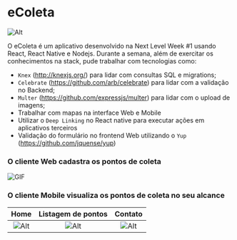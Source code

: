 # eColeta

![Alt](https://drive.google.com/uc?export=view&id=1g6vuTZJtYfZWIdbi00Fp8mTdia-L5woQ)

O eColeta é um aplicativo desenvolvido na Next Level Week #1 usando React, React Native e Nodejs. Durante a semana, além de exercitar os conhecimentos na stack, pude trabalhar com tecnologias como:
* `Knex` (http://knexjs.org/) para lidar com consultas SQL e migrations;
* `Celebrate` (https://github.com/arb/celebrate) para lidar com a validação no Backend; 
* `Multer` (https://github.com/expressjs/multer) para lidar com o upload de imagens;
* Trabalhar com mapas na interface Web e Mobile
* Utilizar o `Deep Linking` no React native para executar ações em aplicativos terceiros
* Validação do formulário no frontend Web utilizando o `Yup` (https://github.com/jquense/yup)

### O cliente Web cadastra os pontos de coleta

![GIF](https://drive.google.com/uc?export=view&id=1mQB207jdD_jaZzUpjGgSK2krMojKgO6a)

### O cliente Mobile visualiza os pontos de coleta no seu alcance

Home         |  Listagem de pontos   | Contato
:-------------------------:|:-------------------------:|:-------------------------:
| ![Alt](https://drive.google.com/uc?export=view&id=1haTnQowStxzMyW1QCbfiI5Z1dgM64VgD) | ![Alt](https://drive.google.com/uc?export=view&id=1rP1bRLjW3-qj_wH2-khFXsX0XRSvozLK) | ![Alt](https://drive.google.com/uc?export=view&id=1KPxEPwfrAEf6K9Yu6oNGwMkztrR49DQ_) |
 